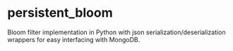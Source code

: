 # persistent_bloom
Bloom filter implementation in Python with json serialization/deserialization wrappers for easy interfacing with MongoDB.

